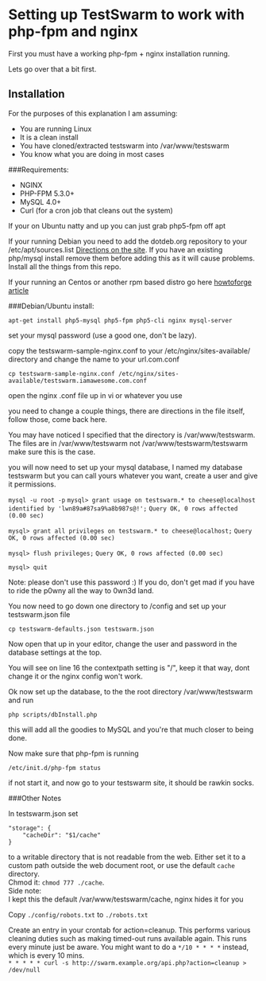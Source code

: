 Setting up TestSwarm to work with php-fpm and nginx
===================================================

First you must have a working php-fpm + nginx installation running.

Lets go over that a bit first.

Installation
------------

For the purposes of this explanation I am assuming:
 
* You are running Linux
* It is a clean install
* You have cloned/extracted testswarm into /var/www/testswarm
* You know what you are doing in most cases

###Requirements:

* NGINX
* PHP-FPM 5.3.0+
* MySQL 4.0+
* Curl (for a cron job that cleans out the system)

If your on Ubuntu natty and up you can just grab php5-fpm off apt

If your running Debian you need to add the dotdeb.org repository to your /etc/apt/sources.list [Directions on the site](http://www.dotdeb.org/instructions/). If you have an existing php/mysql install remove them before adding this as it will cause problems. Install all the things from this repo.

If your running an Centos or another rpm based distro go here [howtoforge article](http://www.howtoforge.com/installing-nginx-with-php5-and-php-fpm-and-mysql-support-on-centos-6.2)

###Debian/Ubuntu install:

`apt-get install php5-mysql php5-fpm php5-cli nginx mysql-server`

set your mysql password (use a good one, don't be lazy).

copy the testswarm-sample-nginx.conf to your /etc/nginx/sites-available/ directory and change the name to your url.com.conf

`cp testswarm-sample-nginx.conf /etc/nginx/sites-available/testswarm.iamawesome.com.conf`

open the nginx .conf file up in vi or whatever you use

you need to change a couple things, there are directions in the file itself, follow those, come back here.

You may have noticed I specified that the directory is /var/www/testswarm. The files are in /var/www/testswarm not /var/www/testswarm/testswarm make sure this is the case.

you will now need to set up your mysql database, I named my database testswarm but you can call yours whatever you want, create a user and give it permissions.

`mysql -u root -p`
`mysql> grant usage on testswarm.* to cheese@localhost identified by 'lwn89a#87sa9%a8b987s@!';`
`Query OK, 0 rows affected (0.00 sec)`

`mysql> grant all privileges on testswarm.* to cheese@localhost;`
`Query OK, 0 rows affected (0.00 sec)`

`mysql> flush privileges;`
`Query OK, 0 rows affected (0.00 sec)`

`mysql> quit`


Note: please don't use this password :) If you do, don't get mad if you have to ride the p0wny all the way to 0wn3d land.

You now need to go down one directory to /config and set up your testswarm.json file

`cp testswarm-defaults.json testswarm.json`

Now open that up in your editor, change the user and password in the database settings at the top.

You will see on line 16 the contextpath setting is "/", keep it that way, dont change it or the nginx config won't work.

Ok now set up the database, to the the root directory /var/www/testswarm and run

`php scripts/dbInstall.php`

this will add all the goodies to MySQL and you're that much closer to being done.

Now make sure that php-fpm is running

`/etc/init.d/php-fpm status`

if not start it, and now go to your testswarm site, it should be rawkin socks.

###Other Notes

In testswarm.json set<br/> 
````
"storage": {
	"cacheDir": "$1/cache"
}
````

to a writable directory that is not readable from the
web. Either set it to a custom path outside the web document root, or use the
default `cache` directory.
<br/>Chmod it:
`chmod 777 ./cache`.
<br/>
Side note:<br/>
I kept this the default /var/www/testswarm/cache, nginx hides it for you

Copy `./config/robots.txt` to `./robots.txt`

Create an entry in your crontab for action=cleanup. This performs various
cleaning duties such as making timed-out runs available again. This runs every minute just be aware. You might want to do a `*/10 * * * *` instead, which is every 10 mins.<br/>
`* * * * * curl -s http://swarm.example.org/api.php?action=cleanup > /dev/null`

